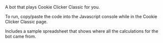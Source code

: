 A bot that plays Cookie Clicker Classic for you.

To run, copy/paste the code into the Javascript console while in the Cookie Clicker Classic page.

Includes a sample spreadsheet that shows where all the calculations for the bot came from.
